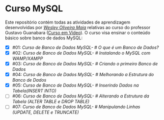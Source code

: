 # Curso MySQL

Este repositório contém todas as atividades de aprendizagem desenvolvidas por _[Wesley Oliveira Maia](https://www.linkedin.com/in/wesley-maia-433b7b60/)_ relativas ao  curso do professor Gustavo Guanabara ([Curso em Vídeo](https://www.youtube.com/playlist?list=PLHz_AreHm4dkBs-795Dsgvau_ekxg8g1r)). O curso visa ensinar o conteúdo básico sobre banco de dados MySQL:


- [x] #01: _Curso de Banco de Dados MySQL- # O que é um Banco de Dados?_
- [x] #02: _Curso de Banco de Dados MySQL- # Instalando o MySQL com WAMP/XAMPP_
- [x] #03: _Curso de Banco de Dados MySQL- # Criando o primeiro Banco de Dados_
- [x] #04: _Curso de Banco de Dados MySQL- # Melhorando a Estrutura do Banco de Dados_
- [x] #05: _Curso de Banco de Dados MySQL- # Inserindo Dados na Tabela(INSERT INTO)_
- [ ] #06: _Curso de Banco de Dados MySQL- # Alterando a Estrutura da Tabela (ALTER TABLE  e DROP TABLE)_
- [ ] #07: _Curso de Banco de Dados MySQL- # Manipulando Linhas (UPDATE, DELETE e TRUNCATE)_
